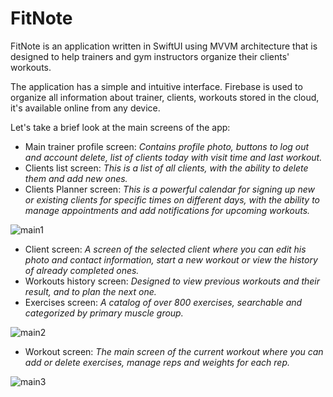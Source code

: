 # FitNote 

FitNote is an application written in SwiftUI using MVVM architecture that is designed to help trainers and gym instructors organize their clients' workouts.

The application has a simple and intuitive interface. Firebase is used to organize all information about trainer, clients, workouts stored in the cloud, it's available online from any device.  

Let's take a brief look at the main screens of the app:

- Main trainer profile screen: _Contains profile photo, buttons to log out and account delete, list of clients today with visit time and last workout._ 
- Clients list screen:  _This is a list of all clients, with the ability to delete them and add new ones._
- Clients Planner screen: _This is a powerful calendar for signing up new or existing clients for specific times on different days, with the ability to manage appointments and add notifications for upcoming workouts._

![main1](/uploads/be78f5d3534bb74c9aba1683aaa7fd2e/main1.png)

- Client screen: _A screen of the selected client where you can edit his photo and contact information, start a new workout or view the history of already completed ones._
- Workouts history screen: _Designed to view previous workouts and their result, and to plan the next one._
- Exercises screen: _A catalog of over 800 exercises, searchable and categorized by primary muscle group._

![main2](/uploads/6aa02bb2a7d169874ef5fe7a77e79b83/main2.png)

- Workout screen: _The main screen of the current workout where you can add or delete exercises, manage reps and weights for each rep._

![main3](/uploads/6f6b0de8912381a962f19ea2894277e4/main3.png)
